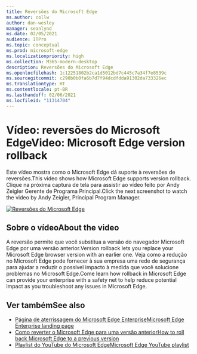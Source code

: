 ```yaml
---
title: Reversões do Microsoft Edge
ms.author: collw
author: dan-wesley
manager: seanlynd
ms.date: 02/05/2021
audience: ITPro
ms.topic: conceptual
ms.prod: microsoft-edge
ms.localizationpriority: high
ms.collection: M365-modern-desktop
description: Reversões do Microsoft Edge
ms.openlocfilehash: 1c12251802b2ca1d5012bd7c445c7a34f7e8539c
ms.sourcegitcommit: c290b0b0fa6b7d7f94dcdfdda91302da733326ec
ms.translationtype: HT
ms.contentlocale: pt-BR
ms.lasthandoff: 02/06/2021
ms.locfileid: "11314704"
---
```

# <span data-ttu-id="af3a3-103">Vídeo: reversões do Microsoft Edge</span><span class="sxs-lookup"><span data-stu-id="af3a3-103">Video: Microsoft Edge version rollback</span></span>

<span data-ttu-id="af3a3-104">Este vídeo mostra como o Microsoft Edge dá suporte à reversões de reversões.</span><span class="sxs-lookup"><span data-stu-id="af3a3-104">This video shows how Microsoft Edge supports version rollback.</span></span> <span data-ttu-id="af3a3-105">Clique na próxima captura de tela para assistir ao vídeo feito por Andy Zeigler Gerente de Programa Principal.</span><span class="sxs-lookup"><span data-stu-id="af3a3-105">Click the next screenshot to watch the video by Andy Zeigler, Principal Program Manager.</span></span>

[![Reversões do Microsoft Edge](media/microsoft-edge-video-version-rollback/0.png)](http://www.youtube.com/watch?v=pXhXHvKUa_c "Microsoft Edge version rollback")

## <span data-ttu-id="af3a3-107">Sobre o vídeo</span><span class="sxs-lookup"><span data-stu-id="af3a3-107">About the video</span></span>

<span data-ttu-id="af3a3-108">A reversão permite que você substitua a versão do navegador Microsoft Edge por uma versão anterior.</span><span class="sxs-lookup"><span data-stu-id="af3a3-108">Version rollback lets you replace your Microsoft Edge browser version with an earlier one.</span></span> <span data-ttu-id="af3a3-109">Veja como a redução no Microsoft Edge pode fornecer à sua empresa uma rede de segurança para ajudar a reduzir o possível impacto à medida que você solucione problemas no Microsoft Edge.</span><span class="sxs-lookup"><span data-stu-id="af3a3-109">Come learn how rollback in Microsoft Edge can provide your enterprise with a safety net to help reduce potential impact as you troubleshoot any issues in Microsoft Edge.</span></span>

## <span data-ttu-id="af3a3-110">Ver também</span><span class="sxs-lookup"><span data-stu-id="af3a3-110">See also</span></span>

- [<span data-ttu-id="af3a3-111">Página de aterrissagem do Microsoft Edge Enterprise</span><span class="sxs-lookup"><span data-stu-id="af3a3-111">Microsoft Edge Enterprise landing page</span></span>](https://aka.ms/EdgeEnterprise)
- [<span data-ttu-id="af3a3-112">Como reverter o Microsoft Edge para uma versão anterior</span><span class="sxs-lookup"><span data-stu-id="af3a3-112">How to roll back Microsoft Edge to a previous version</span></span>](edge-learnmore-rollback.md)
- [<span data-ttu-id="af3a3-113">Playlist do YouTube do Microsoft Edge</span><span class="sxs-lookup"><span data-stu-id="af3a3-113">Microsoft Edge YouTube playlist</span></span>](https://www.youtube.com/playlist?list=PLXtHYVsvn_b-uXh1tMeYpT-0iD8tD3tFy)
